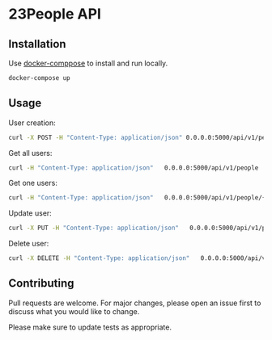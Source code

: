 # 23People API

## Installation

Use [docker-comppose](https://docs.docker.com/compose/install/) to install and run locally.

```bash
docker-compose up
```

## Usage

User creation:
```bash
curl -X POST -H "Content-Type: application/json" 0.0.0.0:5000/api/v1/people -d '{"name":"Matias", "last_name":"Medrano", "age":26, "picture_url":"htttp://example.com/matias"}'
```
Get all users:
```bash
curl -H "Content-Type: application/json"   0.0.0.0:5000/api/v1/people
```
Get one users:
```bash
curl -H "Content-Type: application/json"   0.0.0.0:5000/api/v1/people/{id}
```
Update user:
```bash
curl -X PUT -H "Content-Type: application/json"   0.0.0.0:5000/api/v1/people/{id} -d '{"name":"Ignacio", "last_name":"Medrano", "age":22, "picture_url":"htttp://example.com/ignacio"}'
```
Delete user:
```bash
curl -X DELETE -H "Content-Type: application/json"   0.0.0.0:5000/api/v1/people/{id}
```


## Contributing
Pull requests are welcome. For major changes, please open an issue first to discuss what you would like to change.

Please make sure to update tests as appropriate.
